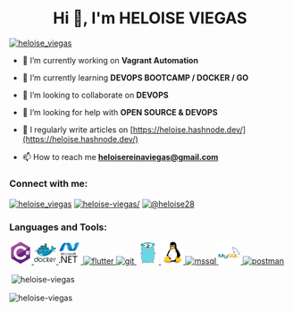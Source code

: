 <h1 align="center">Hi 👋, I'm HELOISE VIEGAS</h1>
<p align="left"> <a href="https://twitter.com/heloise_viegas" target="blank"><img src="https://img.shields.io/twitter/follow/heloise_viegas?logo=twitter&style=for-the-badge" alt="heloise_viegas" /></a> </p>

- 🔭 I’m currently working on **Vagrant Automation**

- 🌱 I’m currently learning **DEVOPS BOOTCAMP / DOCKER / GO**

- 👯 I’m looking to collaborate on **DEVOPS**

- 🤝 I’m looking for help with **OPEN SOURCE & DEVOPS**

- 📝 I regularly write articles on [https://heloise.hashnode.dev/](https://heloise.hashnode.dev/)

- 📫 How to reach me **heloisereinaviegas@gmail.com**

<h3 align="left">Connect with me:</h3>
<p align="left">
<a href="https://twitter.com/heloise_viegas" target="blank"><img align="center" src="https://raw.githubusercontent.com/rahuldkjain/github-profile-readme-generator/master/src/images/icons/Social/twitter.svg" alt="heloise_viegas" height="30" width="40" /></a>
<a href="https://linkedin.com/in/heloise-viegas/" target="blank"><img align="center" src="https://raw.githubusercontent.com/rahuldkjain/github-profile-readme-generator/master/src/images/icons/Social/linked-in-alt.svg" alt="heloise-viegas/" height="30" width="40" /></a>
<a href="https://hashnode.com/@heloise28" target="blank"><img align="center" src="https://raw.githubusercontent.com/rahuldkjain/github-profile-readme-generator/master/src/images/icons/Social/hashnode.svg" alt="@heloise28" height="30" width="40" /></a>
</p>

<h3 align="left">Languages and Tools:</h3>
<p align="left"> <a href="https://www.w3schools.com/cs/" target="_blank" rel="noreferrer"> <img src="https://raw.githubusercontent.com/devicons/devicon/master/icons/csharp/csharp-original.svg" alt="csharp" width="40" height="40"/> </a> <a href="https://www.docker.com/" target="_blank" rel="noreferrer"> <img src="https://raw.githubusercontent.com/devicons/devicon/master/icons/docker/docker-original-wordmark.svg" alt="docker" width="40" height="40"/> </a> <a href="https://dotnet.microsoft.com/" target="_blank" rel="noreferrer"> <img src="https://raw.githubusercontent.com/devicons/devicon/master/icons/dot-net/dot-net-original-wordmark.svg" alt="dotnet" width="40" height="40"/> </a> <a href="https://flutter.dev" target="_blank" rel="noreferrer"> <img src="https://www.vectorlogo.zone/logos/flutterio/flutterio-icon.svg" alt="flutter" width="40" height="40"/> </a> <a href="https://git-scm.com/" target="_blank" rel="noreferrer"> <img src="https://www.vectorlogo.zone/logos/git-scm/git-scm-icon.svg" alt="git" width="40" height="40"/> </a> <a href="https://golang.org" target="_blank" rel="noreferrer"> <img src="https://raw.githubusercontent.com/devicons/devicon/master/icons/go/go-original.svg" alt="go" width="40" height="40"/> </a> <a href="https://www.linux.org/" target="_blank" rel="noreferrer"> <img src="https://raw.githubusercontent.com/devicons/devicon/master/icons/linux/linux-original.svg" alt="linux" width="40" height="40"/> </a> <a href="https://www.microsoft.com/en-us/sql-server" target="_blank" rel="noreferrer"> <img src="https://www.svgrepo.com/show/303229/microsoft-sql-server-logo.svg" alt="mssql" width="40" height="40"/> </a> <a href="https://www.mysql.com/" target="_blank" rel="noreferrer"> <img src="https://raw.githubusercontent.com/devicons/devicon/master/icons/mysql/mysql-original-wordmark.svg" alt="mysql" width="40" height="40"/> </a> <a href="https://postman.com" target="_blank" rel="noreferrer"> <img src="https://www.vectorlogo.zone/logos/getpostman/getpostman-icon.svg" alt="postman" width="40" height="40"/> </a> </p>

<p>&nbsp;<img align="center" src="https://github-readme-stats.vercel.app/api?username=heloise-viegas&show_icons=true&locale=en" alt="heloise-viegas" /></p>

<p><img align="center" src="https://github-readme-streak-stats.herokuapp.com/?user=heloise-viegas&" alt="heloise-viegas" /></p>
